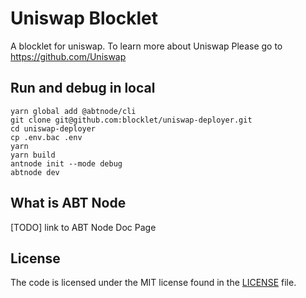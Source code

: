 # Uniswap Blocklet

A blocklet for uniswap. To learn more about Uniswap Please go to https://github.com/Uniswap

<!-- ## Feature -->

<!-- ## Install on ABT Node -->

<!-- ## Run and debug in the cloud with Gitpod -->
<!-- Click the "Open in Gitpod" button, Gitpod will start ABT Node and the blocklet. -->

<!-- [![Open in Gitpod](https://gitpod.io/button/open-in-gitpod.svg)](https://gitpod.io/#https://github.com/blocklet/uniswap-deployer) -->

## Run and debug in local

```shell
yarn global add @abtnode/cli
git clone git@github.com:blocklet/uniswap-deployer.git
cd uniswap-deployer
cp .env.bac .env
yarn
yarn build
antnode init --mode debug
abtnode dev
```

## What is ABT Node

[TODO] link to ABT Node Doc Page

## License

The code is licensed under the MIT license found in the
[LICENSE](LICENSE) file.
